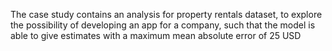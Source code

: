The case study contains an analysis for property rentals dataset, to explore the possibility of developing an app for a company, such that the model is able to give estimates with a maximum mean absolute error of 25 USD
